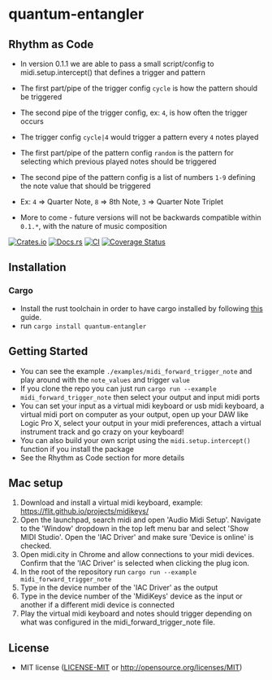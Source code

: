 # quantum-entangler

## Rhythm as Code
* In version 0.1.1 we are able to pass a small script/config to midi.setup.intercept() that defines a trigger and pattern

* The first part/pipe of the trigger config `cycle` is how the pattern should be triggered
* The second pipe of the trigger config, ex: `4`, is how often the trigger occurs
* The trigger config `cycle|4` would trigger a pattern every `4` notes played

* The first part/pipe of the pattern config `random` is the pattern for selecting which previous played notes should be triggered
* The second pipe of the pattern config is a list of numbers `1-9` defining the note value that should be triggered
* Ex: `4` => Quarter Note, `8` => 8th Note, `3` => Quarter Note Triplet

* More to come - future versions will not be backwards compatible within `0.1.*`, with the nature of music composition

[![Crates.io](https://img.shields.io/crates/v/quantum-entangler.svg)](https://crates.io/crates/quantum-entangler)
[![Docs.rs](https://docs.rs/quantum-entangler/badge.svg)](https://docs.rs/quantum-entangler)
[![CI](https://github.com/damongroove/quantum-entangler/workflows/CI/badge.svg)](https://github.com/damongroove/quantum-entangler/actions)
[![Coverage Status](https://coveralls.io/repos/github/damongroove/quantum-entangler/badge.svg?branch=main)](https://coveralls.io/github/damongroove/quantum-entangler?branch=main)

## Installation

### Cargo

* Install the rust toolchain in order to have cargo installed by following
  [this](https://www.rust-lang.org/tools/install) guide.
* run `cargo install quantum-entangler`

## Getting Started

* You can see the example `./examples/midi_forward_trigger_note` and play around with the `note_values` and trigger `value`
* If you clone the repo you can just run `cargo run --example midi_forward_trigger_note` then select your output and input midi ports
* You can set your input as a virtual midi keyboard or usb midi keyboard, a virtual midi port on computer as your output, open up your DAW like Logic Pro X, select your output in your midi preferences, attach a virtual instrument track and go crazy on your keyboard!
* You can also build your own script using the `midi.setup.intercept()` function if you install the package
* See the Rhythm as Code section for more details

## Mac setup
  1. Download and install a virtual midi keyboard, example: https://flit.github.io/projects/midikeys/
  2. Open the launchpad, search midi and open 'Audio Midi Setup'. Navigate to the 'Window' dropdown in the top left menu bar and select 'Show MIDI Studio'. Open the 'IAC Driver' and make sure 'Device is online' is checked.
  3. Open midi.city in Chrome and allow connections to your midi devices. Confirm that the 'IAC Driver' is selected when clicking the plug icon.
  4. In the root of the repository run `cargo run --example midi_forward_trigger_note`
  5. Type in the device number of the 'IAC Driver' as the output
  6. Type in the device number of the 'MidiKeys' device as the input or another if a different midi device is connected
  7. Play the virtual midi keyboard and notes should trigger depending on what was configured in the midi_forward_trigger_note file.

## License
 * MIT license
   ([LICENSE-MIT](LICENSE-MIT) or http://opensource.org/licenses/MIT)

